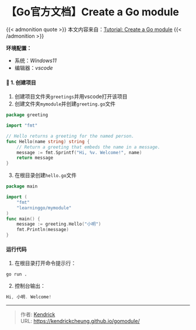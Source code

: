 # 【Go官方文档】Create a Go module


{{< admonition quote >}}
本文内容来自：[Tutorial: Create a Go module](https://golang.google.cn/doc/tutorial/create-module)
{{< /admonition >}}

**环境配置：**
- 系统：*Windows11*
- 编辑器：*vscode*

#### 🍒 1. 创建项目
1. 创建项目文件夹`greetings`并用vscode打开该项目
2. 创建文件夹`mymodule`并创建`greeting.go`文件
```go
package greeting

import "fmt"

// Hello returns a greeting for the named person.
func Hello(name string) string {
    // Return a greeting that embeds the name in a message.
    message := fmt.Sprintf("Hi, %v. Welcome!", name)
    return message
}
```
3. 在根目录创建`hello.go`文件
```go
package main

import (
	"fmt"
	"learninggo/mymodule"
)
func main() {
	message := greeting.Hello("小明")
	fmt.Println(message)
}
```

#### 运行代码
1. 在根目录打开命令提示行：
```shell
go run .
```
2. 控制台输出：
```go
Hi, 小明. Welcome!
```

---

> 作者: [Kendrick](https://kendrickcheung.github.io/)  
> URL: https://kendrickcheung.github.io/gomodule/  


